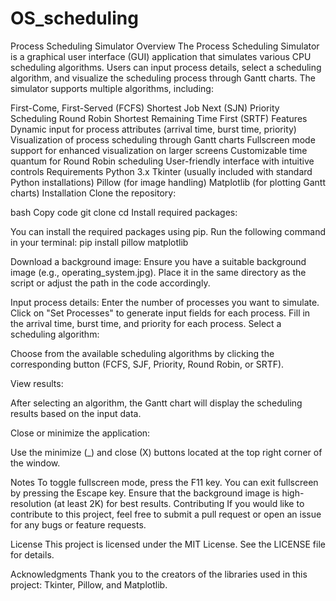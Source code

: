 # OS_scheduling
Process Scheduling Simulator
Overview
The Process Scheduling Simulator is a graphical user interface (GUI) application that simulates various CPU scheduling algorithms. Users can input process details, select a scheduling algorithm, and visualize the scheduling process through Gantt charts. The simulator supports multiple algorithms, including:

First-Come, First-Served (FCFS)
Shortest Job Next (SJN)
Priority Scheduling
Round Robin
Shortest Remaining Time First (SRTF)
Features
Dynamic input for process attributes (arrival time, burst time, priority)
Visualization of process scheduling through Gantt charts
Fullscreen mode support for enhanced visualization on larger screens
Customizable time quantum for Round Robin scheduling
User-friendly interface with intuitive controls
Requirements
Python 3.x
Tkinter (usually included with standard Python installations)
Pillow (for image handling)
Matplotlib (for plotting Gantt charts)
Installation
Clone the repository:

bash
Copy code
git clone <repository-url>
cd <repository-directory>
Install required packages:

You can install the required packages using pip. Run the following command in your terminal:
pip install pillow matplotlib

Download a background image:
Ensure you have a suitable background image (e.g., operating_system.jpg). Place it in the same directory as the script or adjust the path in the code accordingly.

Input process details:
Enter the number of processes you want to simulate.
Click on "Set Processes" to generate input fields for each process.
Fill in the arrival time, burst time, and priority for each process.
Select a scheduling algorithm:

Choose from the available scheduling algorithms by clicking the corresponding button (FCFS, SJF, Priority, Round Robin, or SRTF).

View results:

After selecting an algorithm, the Gantt chart will display the scheduling results based on the input data.

Close or minimize the application:

Use the minimize (_) and close (X) buttons located at the top right corner of the window.

Notes
To toggle fullscreen mode, press the F11 key. You can exit fullscreen by pressing the Escape key.
Ensure that the background image is high-resolution (at least 2K) for best results.
Contributing
If you would like to contribute to this project, feel free to submit a pull request or open an issue for any bugs or feature requests.

License
This project is licensed under the MIT License. See the LICENSE file for details.

Acknowledgments
Thank you to the creators of the libraries used in this project: Tkinter, Pillow, and Matplotlib.
